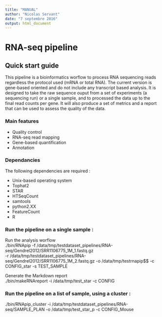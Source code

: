 ```yaml
---
title: "MANUAL"
author: "Nicolas Servant"
date: "7 septembre 2016"
output: html_document
---
```


# RNA-seq pipeline

## Quick start guide

This pipeline is a bioinformatics worflow to process RNA sequencing reads regardless the protocol used (mRNA or total RNA).
The current version is gene-based oriented and do not include any transcript based analysis.
It is designed to take the raw sequence ouput from a set of experiments (a sequencing run) or a single sample, and to processed the data up to the final read counts per gene.
It will also produce a set of metrics and a report that can be used to assess the quality of the data.

### Main features

* Quality control
* RNA-seq read mapping
* Gene-based quantification
* Annotation

### Dependancies

The following dependencies are required :
* Unix-based operating system
* Tophat2
* STAR
* HTSeqCount
* samtools
* python2.XX
* FeatureCount
* R


### Run the pipeline on a single sample :

Run the analysis worflow  
 ./bin/RNApip -f /data/tmp/testdataset_pipelines/RNA-seq/Gendrel2012/SRR1106775_1M_1.fastq.gz \
	-r /data/tmp/testdataset_pipelines/RNA-seq/Gendrel2012/SRR1106775_1M_2.fastq.gz -o /data/tmp/testrnapip$$ -c CONFIG_star -s TEST_SAMPLE

Generate the Markdown report  
./bin/makeRNAreport -i /data/tmp/test_star -c CONFIG

### Run the pipeline on a list of sample, using a cluster :

./bin/RNApip_cluster -i /data/tmp/testdataset_pipelines/RNA-seq/SAMPLE_PLAN -o /data/tmp/test_star_p -c CONFIG_Mouse 
